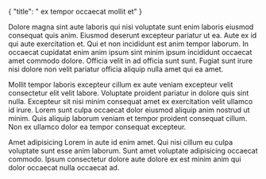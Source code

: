 {
  "title": " ex tempor occaecat mollit et"
}

Dolore magna sint aute laboris qui nisi voluptate sunt enim laboris eiusmod consequat quis anim. Eiusmod deserunt excepteur pariatur ut ea. Aute ex id qui aute exercitation et. Qui et non incididunt est anim tempor laborum. In occaecat cupidatat enim anim ipsum sint minim ipsum incididunt occaecat amet commodo dolore. Officia velit in ad officia sunt sunt. Fugiat sunt irure nisi dolore non velit pariatur officia aliquip nulla amet qui ea amet.

Mollit tempor laboris excepteur cillum ex aute veniam excepteur velit consectetur elit velit labore. Voluptate proident pariatur in dolore quis sint nulla. Excepteur sit nisi minim consequat amet ex exercitation velit ullamco id irure. Lorem sunt culpa occaecat dolor eiusmod aliquip anim nostrud ut minim. Quis aliquip laborum veniam et tempor proident consequat cillum. Non ex ullamco dolor ea tempor consequat excepteur.

Amet adipisicing Lorem in aute id enim amet. Qui nisi cillum eu culpa voluptate sunt esse anim laborum. Sunt amet voluptate adipisicing occaecat commodo. Ipsum consectetur dolore aute dolore ex est minim anim qui dolor occaecat nulla occaecat ad.